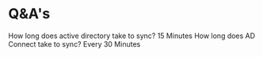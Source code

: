 # Q&A's

How long does active directory take to sync? 15 Minutes
How long does AD Connect take to sync? Every 30 Minutes
